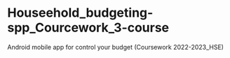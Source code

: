 # Houseehold_budgeting-spp_Courcework_3-course
Android mobile app for control your budget (Coursework 2022-2023_HSE)
